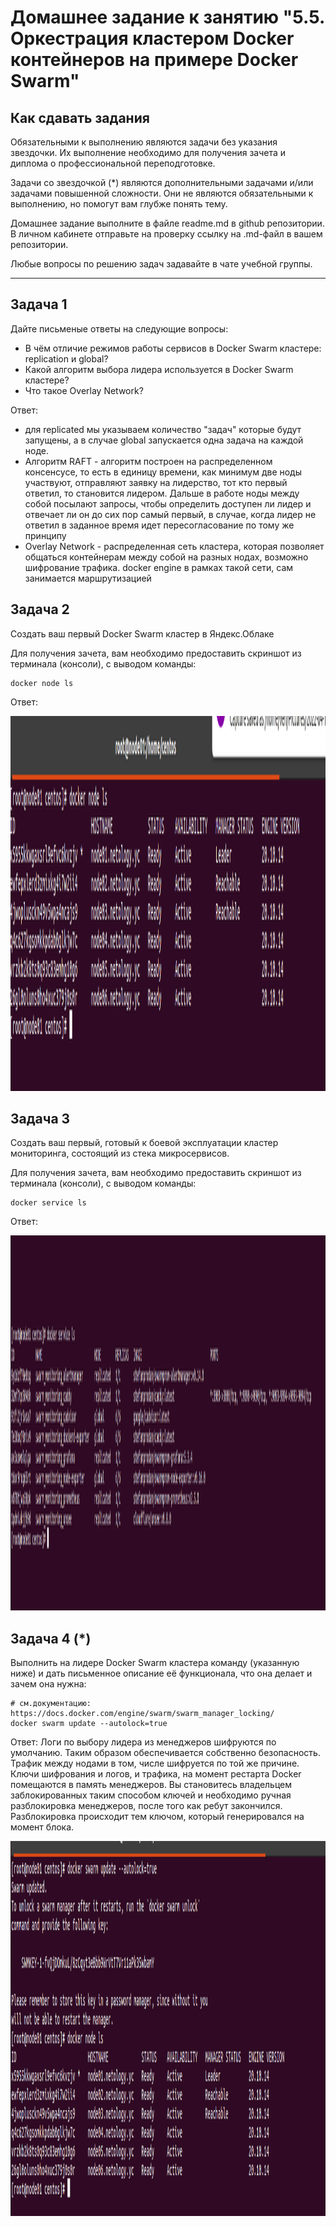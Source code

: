 # Домашнее задание к занятию "5.5. Оркестрация кластером Docker контейнеров на примере Docker Swarm"

## Как сдавать задания

Обязательными к выполнению являются задачи без указания звездочки. Их выполнение необходимо для получения зачета и диплома о профессиональной переподготовке.

Задачи со звездочкой (*) являются дополнительными задачами и/или задачами повышенной сложности. Они не являются обязательными к выполнению, но помогут вам глубже понять тему.

Домашнее задание выполните в файле readme.md в github репозитории. В личном кабинете отправьте на проверку ссылку на .md-файл в вашем репозитории.

Любые вопросы по решению задач задавайте в чате учебной группы.

---

## Задача 1

Дайте письменые ответы на следующие вопросы:

- В чём отличие режимов работы сервисов в Docker Swarm кластере: replication и global?
- Какой алгоритм выбора лидера используется в Docker Swarm кластере?
- Что такое Overlay Network?

Ответ:
- для replicated мы указываем количество "задач" которые будут запущены, а в случае global запускается одна задача на каждой ноде.
- Алгоритм RAFT - алгоритм построен на распределенном консенсусе, то есть в единицу времени, как минимум две ноды участвуют, отправляют заявку на лидерство, тот кто первый ответил, то становится лидером. Дальше в работе ноды между собой посылают запросы, чтобы определить доступен ли лидер и отвечает ли он до сих пор самый первый, в случае, когда лидер не ответил в заданное время идет пересогласование по тому же принципу
- Overlay Network - распределенная сеть кластера, которая позволяет общаться контейнерам между собой на разных нодах, возможно шифрование трафика. docker engine в рамках такой сети, сам занимается маршрутизацией

## Задача 2

Создать ваш первый Docker Swarm кластер в Яндекс.Облаке

Для получения зачета, вам необходимо предоставить скриншот из терминала (консоли), с выводом команды:
```
docker node ls
```
Ответ:
<p align="center">
  <img width="1200" height="600" src="./assets/node.png">
</p>

## Задача 3

Создать ваш первый, готовый к боевой эксплуатации кластер мониторинга, состоящий из стека микросервисов.

Для получения зачета, вам необходимо предоставить скриншот из терминала (консоли), с выводом команды:
```
docker service ls
```
Ответ:
<p align="center">
  <img width="1200" height="600" src="./assets/service.png">
</p>


## Задача 4 (*)

Выполнить на лидере Docker Swarm кластера команду (указанную ниже) и дать письменное описание её функционала, что она делает и зачем она нужна:
```
# см.документацию: https://docs.docker.com/engine/swarm/swarm_manager_locking/
docker swarm update --autolock=true
```
Ответ:
Логи по выбору лидера из менеджеров шифруются по умолчанию. Таким образом обеспечивается собственно безопасность. Трафик между нодами в том, числе шифруется по той же причине. Ключи шифрования и логов, и трафика, на момент рестарта Docker помещаются в память менеджеров. Вы становитесь владельцем заблокированных таким способом ключей и необходимо ручная разблокировка менеджеров, после того как ребут закончился. Разблокировка происходит тем ключом, который генерировался на момент блока.
<p align="center">
  <img width="1200" height="600" src="./assets/update.png">
</p>

